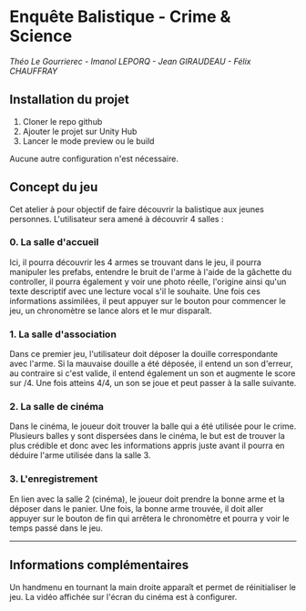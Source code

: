 # Enquête Balistique - Crime & Science
*Théo Le Gourrierec - Imanol LEPORQ - Jean GIRAUDEAU - Félix CHAUFFRAY*

## Installation du projet
1. Cloner le repo github
2. Ajouter le projet sur Unity Hub
3. Lancer le mode preview ou le build

Aucune autre configuration n'est nécessaire.

## Concept du jeu
Cet atelier à pour objectif de faire découvrir la balistique aux jeunes personnes.
L'utilisateur sera amené à découvrir 4 salles :

### 0. La salle d'accueil
Ici, il pourra découvrir les 4 armes se trouvant dans le jeu, il pourra manipuler les prefabs, entendre le bruit de l'arme à l'aide de la gâchette du controller, il pourra également y voir une photo réelle, l'origine ainsi qu'un texte descriptif avec une lecture vocal s'il le souhaite.
Une fois ces informations assimilées, il peut appuyer sur le bouton pour commencer le jeu, un chronomètre se lance alors et le mur disparaît.

### 1. La salle d'association
Dans ce premier jeu, l'utilisateur doit déposer la douille correspondante avec l'arme. Si la mauvaise douille a été déposée, il entend un son d'erreur, au contraire si c'est valide, il entend également un son et augmente le score sur /4. Une fois atteins 4/4, un son se joue et peut passer à la salle suivante.

### 2. La salle de cinéma
Dans le cinéma, le joueur doit trouver la balle qui a été utilisée pour le crime. Plusieurs balles y sont dispersées dans le cinéma, le but est de trouver la plus crédible et donc avec les informations appris juste avant il pourra en déduire l'arme utilisée dans la salle 3.

### 3. L'enregistrement
En lien avec la salle 2 (cinéma), le joueur doit prendre la bonne arme et la déposer dans le panier. Une fois, la bonne arme trouvée, il doit aller appuyer sur le bouton de fin qui arrêtera le chronomètre et pourra y voir le temps passé dans le jeu.

---

## Informations complémentaires

Un handmenu en tournant la main droite apparaît et permet de réinitialiser le jeu.
La vidéo affichée sur l'écran du cinéma est à configurer.